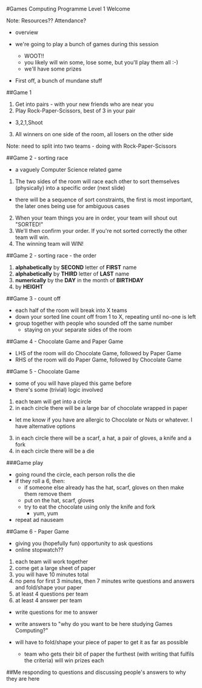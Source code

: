 #Games Computing Programme Level 1 Welcome

Note: Resources?? Attendance?

- overview
- we're going to play a bunch of games during this session
  - WOOT!!
  - you likely will win some, lose some, but you'll play them all :-)
  - we'll have some prizes


- First off, a bunch of mundane stuff



##Game 1

1. Get into pairs - with your new friends who are near you
2. Play Rock-Paper-Scissors, best of 3 in your pair
  - 3,2,1,Shoot
3. All winners on one side of the room, all losers on the other side

Note: need to split into two teams - doing with Rock-Paper-Scissors



##Game 2 - sorting race

- a vaguely Computer Science related game

1. The two sides of the room will race each other to sort themselves (physically) into a specific order (next slide)
  - there will be a sequence of sort constraints, the first is most important, the later ones being use for ambiguous cases
2. When your team things you are in order, your team will shout out "SORTED!"
3. We'll then confirm your order. If you're not sorted correctly the other team will win.
4. The winning team will WIN!



##Game 2 - sorting race - the order

1. **alphabetically** by **SECOND** letter of **FIRST** name
2. **alphabetically** by **THIRD** letter of **LAST** name
3. **numerically** by the **DAY** in the month of **BIRTHDAY**
4. by **HEIGHT**



##Game 3 - count off

- each half of the room will break into X teams
- down your sorted line count off from 1 to X, repeating until no-one is left
- group together with people who sounded off the same number
  - staying on your separate sides of the room



##Game 4 - Chocolate Game and Paper Game

- LHS of the room will do Chocolate Game, followed by Paper Game
- RHS of the room will do Paper Game, followed by Chocolate Game



##Game 5 - Chocolate Game

- some of you will have played this game before
- there's some (trivial) logic involved

1. each team will get into a circle
2. in each circle there will be a large bar of chocolate wrapped in paper
  - let me know if you have are allergic to Chocolate or Nuts or whatever. I have alternative options
3. in each circle there will be a scarf, a hat, a pair of gloves, a knife and a fork
4. in each circle there will be a die

###Game play

- going round the circle, each person rolls the die
- if they roll a 6, then:
  - if someone else already has the hat, scarf, gloves on then make them remove them
  - put on the hat, scarf, gloves
  - try to eat the chocolate using only the knife and fork
    - yum, yum
- repeat ad nauseam



##Game 6 - Paper Game

- giving you (hopefully fun) opportunity to ask questions
- online stopwatch??

1. each team will work together
2. come get a large sheet of paper
3. you will have 10 minutes total
4. no pens for first 3 minutes, then 7 minutes write questions and answers and fold/shape your paper
5. at least 4 questions per team
6. at least 4 answer per team


- write questions for me to answer
- write answers to "why do you want to be here studying Games Computing?"


- will have to fold/shape your piece of paper to get it as far as possible
  - team who gets their bit of paper the furthest (with writing that fulfils the criteria) will win prizes each



##Me responding to questions and discussing people's answers to why they are here